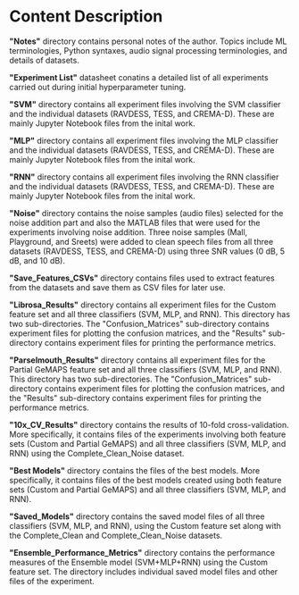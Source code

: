# Content Description

**"Notes"** directory contains personal notes of the author. Topics include ML terminologies, Python syntaxes, audio signal processing terminologies, and details of datasets.

**"Experiment List"** datasheet conatins a detailed list of all experiments carried out during initial hyperparameter tuning.

**"SVM"** directory contains all experiment files involving the SVM classifier and the individual datasets (RAVDESS, TESS, and CREMA-D). These are mainly Jupyter Notebook files from the inital work.

**"MLP"** directory contains all experiment files involving the MLP classifier and the individual datasets (RAVDESS, TESS, and CREMA-D). These are mainly Jupyter Notebook files from the inital work.

**"RNN"** directory contains all experiment files involving the RNN classifier and the individual datasets (RAVDESS, TESS, and CREMA-D). These are mainly Jupyter Notebook files from the inital work.

**"Noise"** directory contains the noise samples (audio files) selected for the noise addition part and also the MATLAB files that were used for the experiments involving noise addition. Three noise samples (Mall, Playground, and Sreets) were added to clean speech files from all three datasets (RAVDESS, TESS, and CREMA-D) using three SNR values (0 dB, 5 dB, and 10 dB).

**"Save_Features_CSVs"** directory contains files used to extract features from the datasets and save them as CSV files for later use.

**"Librosa_Results"** directory contains all experiment files for the Custom feature set and all three classifiers (SVM, MLP, and RNN). This directory has two sub-directories. The "Confusion_Matrices" sub-directory contains experiment files for plotting the confusion matrices, and the "Results" sub-directory contains experiment files for printing the performance metrics.

**"Parselmouth_Results"** directory contains all experiment files for the Partial GeMAPS feature set and all three classifiers (SVM, MLP, and RNN). This directory has two sub-directories. The "Confusion_Matrices" sub-directory contains experiment files for plotting the confusion matrices, and the "Results" sub-directory contains experiment files for printing the performance metrics.

**"10x_CV_Results"** directory contains the results of 10-fold cross-validation. More specifically, it contains files of the experiments involving both feature sets (Custom and Partial GeMAPS) and all three classifiers (SVM, MLP, and RNN) using the Complete_Clean_Noise dataset.

**"Best Models"** directory contains the files of the best models. More specifically, it contains files of the best models created using both feature sets (Custom and Partial GeMAPS) and all three classifiers (SVM, MLP, and RNN).

**"Saved_Models"** directory contains the saved model files of all three classifiers (SVM, MLP, and RNN), using the Custom feature set along with the Complete_Clean and Complete_Clean_Noise datasets.

**"Ensemble_Performance_Metrics"** directory contains the performance measures of the Ensemble model (SVM+MLP+RNN) using the Custom feature set. The directory includes individual saved model files and other files of the experiment.

